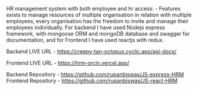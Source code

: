 HR management system with both employee and hr access: - Features exists to manage resources of multiple organisation in relation with multiple employees, every organisation has the freedom to invite and manage their employees individually.  For backend I have used Nodejs express framework, with mongoose ORM and mongoDB database and swagger for documentation, and for Frontend I have used reactjs with redux.

Backend LIVE URL - https://creepy-tan-octopus.cyclic.app/api-docs/ 

Frontend LIVE URL - https://hrm-orcin.vercel.app/

Backend Repository - https://github.com/rupanbiswas/JS-express-HRM
Frontend Repository - https://github.com/rupanbiswas/JS-react-HRM
